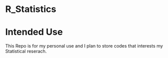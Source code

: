 
<!-- README.md is generated from README.Rmd. Please edit that file -->

# R_Statistics

<!-- badges: start -->
<!-- badges: end -->

# Intended Use

This Repo is for my personal use and I plan to store codes that
interests my Statistical reserach.
